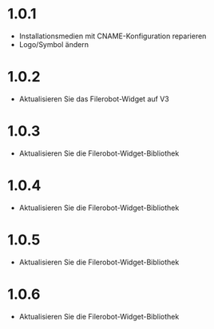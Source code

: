 # 1.0.1
- Installationsmedien mit CNAME-Konfiguration reparieren
- Logo/Symbol ändern

# 1.0.2
- Aktualisieren Sie das Filerobot-Widget auf V3

# 1.0.3
- Aktualisieren Sie die Filerobot-Widget-Bibliothek

# 1.0.4
- Aktualisieren Sie die Filerobot-Widget-Bibliothek

# 1.0.5
- Aktualisieren Sie die Filerobot-Widget-Bibliothek

# 1.0.6
- Aktualisieren Sie die Filerobot-Widget-Bibliothek
